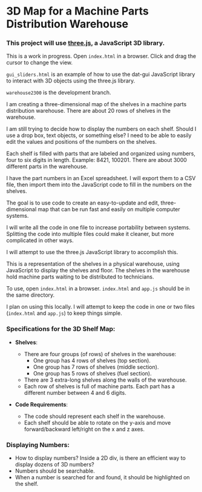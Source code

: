 # 3D Map for a Machine Parts Distribution Warehouse 

### This project will use [three.js](https://threejs.org/), a JavaScript 3D library.

This is a work in progress. Open `index.html` in a browser. Click and drag the cursor to change the view.

`gui_sliders.html` is an example of how to use the dat-gui JavaScript library to interact with 3D objects using the three.js library.

`warehouse2300` is the development branch.

I am creating a three-dimensional map of the shelves in a machine parts distribution warehouse. There are about 20 rows of shelves in the warehouse.

I am still trying to decide how to display the numbers on each shelf. Should I use a drop box, text objects, or something else? I need to be able to easily edit the values and positions of the numbers on the shelves.

Each shelf is filled with parts that are labeled and organized using numbers, four to six digits in length. Example: 8421, 100201. There are about 3000 different parts in the warehouse.

I have the part numbers in an Excel spreadsheet. I will export them to a CSV file, then import them into the JavaScript code to fill in the numbers on the shelves.

The goal is to use code to create an easy-to-update and edit, three-dimensional map that can be run fast and easily on multiple computer systems.

I will write all the code in one file to increase portability between systems. Splitting the code into multiple files could make it cleaner, but more complicated in other ways.

I will attempt to use the three.js JavaScript library to accomplish this.

This is a representation of the shelves in a physical warehouse, using JavaScript to display the shelves and floor. The shelves in the warehouse hold machine parts waiting to be distributed to technicians.

To use, open `index.html` in a browser. `index.html` and `app.js` should be in the same directory.

I plan on using this locally. I will attempt to keep the code in one or two files (`index.html` and `app.js`) to keep things simple.

### Specifications for the 3D Shelf Map:

- **Shelves**:
  - There are four groups (of rows) of shelves in the warehouse:
    - One group has 4 rows of shelves (top section).
    - One group has 7 rows of shelves (middle section).
    - One group has 5 rows of shelves (fuel section).
  - There are 3 extra-long shelves along the walls of the warehouse.
  - Each row of shelves is full of machine parts. Each part has a different number between 4 and 6 digits.

- **Code Requirements**:
  - The code should represent each shelf in the warehouse.
  - Each shelf should be able to rotate on the y-axis and move forward/backward left/right on the x and z axes.

### Displaying Numbers:
- How to display numbers? Inside a 2D div, is there an efficient way to display dozens of 3D numbers?
- Numbers should be searchable.
- When a number is searched for and found, it should be highlighted on the shelf.
